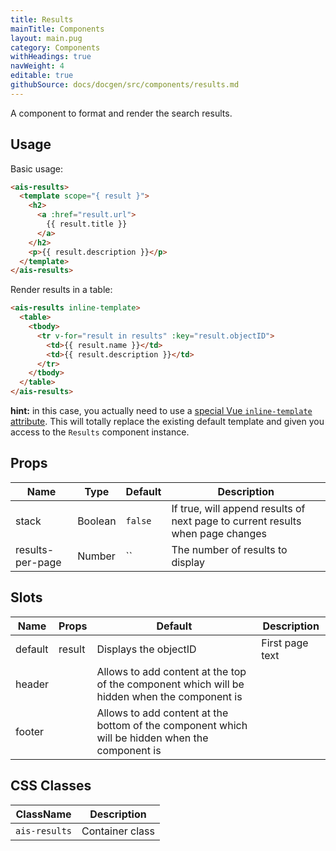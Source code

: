 ```yaml
---
title: Results
mainTitle: Components
layout: main.pug
category: Components
withHeadings: true
navWeight: 4
editable: true
githubSource: docs/docgen/src/components/results.md
---
```


A component to format and render the search results.

## Usage

Basic usage:

```html
<ais-results>
  <template scope="{ result }">
    <h2>
      <a :href="result.url">
        {{ result.title }}
      </a>
    </h2>
    <p>{{ result.description }}</p>
  </template>
</ais-results>
```

Render results in a table:

```html
<ais-results inline-template>
  <table>
    <tbody>
      <tr v-for="result in results" :key="result.objectID">
        <td>{{ result.name }}</td>
        <td>{{ result.description }}</td>
      </tr>
    </tbody>
  </table>
</ais-results>
```
**hint:** in this case, you actually need to use a [special Vue `inline-template` attribute](https://vuejs.org/v2/guide/components.html#Inline-Templates).
This will totally replace the existing default template and given you access to the `Results` component instance.

## Props

| Name             | Type    | Default | Description                                                                    |
|------------------|---------|---------|--------------------------------------------------------------------------------|
| stack            | Boolean | `false` | If true, will append results of next page to current results when page changes |
| results-per-page | Number  | ``      | The number of results to display                                               |


## Slots

| Name    | Props  | Default                                                                                         | Description     |
|---------|--------|-------------------------------------------------------------------------------------------------|-----------------|
| default | result | Displays the objectID                                                                           | First page text |
| header  |        | Allows to add content at the top of the component which will be hidden when the component is    |                 |
| footer  |        | Allows to add content at the bottom of the component which will be hidden when the component is |                 |

## CSS Classes

| ClassName     | Description     |
|---------------|-----------------|
| `ais-results` | Container class |
